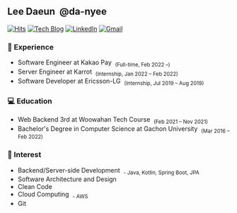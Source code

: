 ## Lee Daeun &nbsp;@da-nyee
[![Hits](https://hits.seeyoufarm.com/api/count/incr/badge.svg?url=https%3A%2F%2Fgithub.com%2Fda-nyee&count_bg=%23D4EB4A&title_bg=%23555555&icon=&icon_color=%23E7E7E7&title=hits&edge_flat=false)](https://hits.seeyoufarm.com) [![Tech Blog](http://img.shields.io/badge/-Tech%20blog-black?style=flat-round&logo=github&link=http://da-nyee.github.io/)](https://da-nyee.github.io/) [![LinkedIn](https://img.shields.io/badge/-LinkedIn-blue?style=flat-round&logo=Linkedin&logoColor=white&link=https://www.linkedin.com/in/daeun-lee-62143b190/)](https://www.linkedin.com/in/daeun-lee-62143b190/) [![Gmail](https://img.shields.io/badge/Gmail-d14836?style=flat-round&logo=Gmail&logoColor=white&link=mailto:leedaeun.dev@gmail.com)](mailto:leedaeun.dev@gmail.com)

### 💎 Experience
- Software Engineer at Kakao Pay &nbsp;<sub>(Full-time, Feb 2022 –)</sub>
- Server Engineer at Karrot &nbsp;<sub>(Internship, Jan 2022 – Feb 2022)</sub>
- Software Developer at Ericsson-LG &nbsp;<sub>(Internship, Jul 2019 – Aug 2019)</sub>

### 💻 Education
- Web Backend 3rd at Woowahan Tech Course &nbsp;<sub>(Feb 2021 – Nov 2021)</sub>
- Bachelor's Degree in Computer Science at Gachon University &nbsp;<sub>(Mar 2016 – Feb 2022)</sub>

### 🎈 Interest
- Backend/Server-side Development &nbsp;<sub>- Java, Kotlin, Spring Boot, JPA</sub>
- Software Architecture and Design
- Clean Code
- Cloud Computing &nbsp;<sub>- AWS</sub>
- Git

<!--
**da-nyee/da-nyee** is a ✨ _special_ ✨ repository because its `README.md` (this file) appears on your GitHub profile.

Here are some ideas to get you started:

- 🔭 I’m currently working on ...
- 🌱 I’m currently learning ...
- 👯 I’m looking to collaborate on ...
- 🤔 I’m looking for help with ...
- 💬 Ask me about ...
- 📫 How to reach me: ...
- 😄 Pronouns: ...
- ⚡ Fun fact: ...
-->
